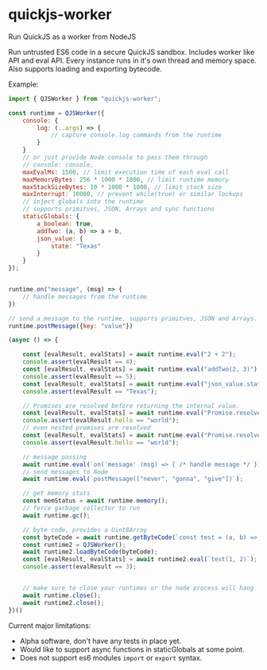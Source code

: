 # quickjs-worker
Run QuickJS as a worker from NodeJS

Run untrusted ES6 code in a secure QuickJS sandbox.  Includes worker like API and eval API.  Every instance runs in it's own thread and memory space.  Also supports loading and exporting bytecode.

Example:

```js
import { QJSWorker } from "quickjs-worker";

const runtime = QJSWorker({
    console: {
        log: (..args) => {
            // capture console.log commands from the runtime
        }
    }
    // or just provide Node console to pass them through
    // console: console,
    maxEvalMs: 1500, // limit execution time of each eval call
    maxMemoryBytes: 256 * 1000 * 1000, // limit runtime memory 
    maxStackSizeBytes: 10 * 1000 * 1000, // limit stack size
    maxInterrupt: 10000, // prevent while(true) or similar lockups
    // inject globals into the runtime
    // supports primitves, JSON, Arrays and sync functions
    staticGlobals: {
        a_boolean: true,
        addTwo: (a, b) => a + b,
        json_value: {
            state: "Texas"
        }
    }
});


runtime.on("message", (msg) => {
    // handle messages from the runtime
})

// send a message to the runtime, supports primitves, JSON and Arrays.
runtime.postMessage({key: "value"})

(async () => {

    const [evalResult, evalStats] = await runtime.eval("2 + 2");
    console.assert(evalResult == 4);
    const [evalResult, evalStats] = await runtime.eval("addTwo(2, 3)");
    console.assert(evalResult == 5);
    const [evalResult, evalStats] = await runtime.eval("json_value.state");
    console.assert(evalResult == "Texas");

    // Promises are resolved before returning the internal value.
    const [evalResult, evalStats] = await runtime.eval("Promise.resolve({hello: 'world'})");
    console.assert(evalResult.hello == "world");
    // even nested promises are resolved
    const [evalResult, evalStats] = await runtime.eval("Promise.resolve(Promise.resolve({hello: 'world'}))");
    console.assert(evalResult.hello == "world"); 

    // message passing
    await runtime.eval(`on('message' (msg) => { /* handle message */ })`);
    // send messages to Node
    await runtime.eval(`postMessage(["never", "gonna", "give"])`);

    // get memory stats
    const memStatus = await runtime.memory();
    // force garbage collector to run
    await runtime.gc();

    // byte code, provides a Uint8Array
    const byteCode = await runtime.getByteCode(`const test = (a, b) => Promise.resolve(a+b)`);
    const runtime2 = QJSWorker();
    await runtime2.loadByteCode(byteCode);
    const [evalResult, evalStats] = await runtime2.eval(`test(1, 2)`);
    console.assert(evalResult == 3);


    // make sure to close your runtimes or the node process will hang
    await runtime.close();
    await runtime2.close();
})()


```

Current major limitations:
- Alpha software, don't have any tests in place yet.
- Would like to support async functions in staticGlobals at some point.
- Does not support es6 modules `import` or `export` syntax.  